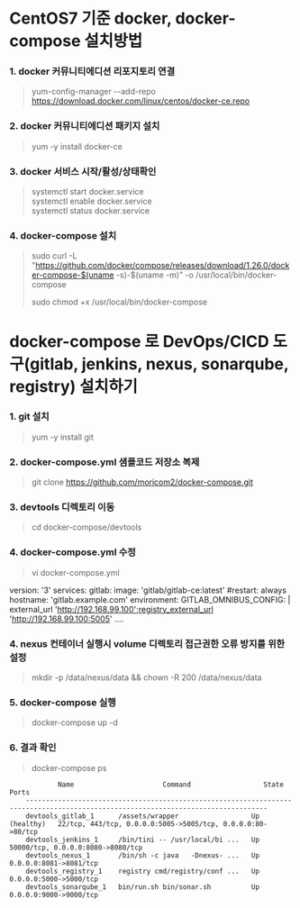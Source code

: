 # CentOS7 기준 docker, docker-compose 설치방법

### 1. docker 커뮤니티에디션  리포지토리 연결 
> yum-config-manager --add-repo https://download.docker.com/linux/centos/docker-ce.repo  

### 2. docker 커뮤니티에디션 패키지 설치 
> yum -y install docker-ce  

### 3. docker 서비스 시작/활성/상태확인 
> systemctl start docker.service  
> systemctl enable docker.service  
> systemctl status docker.service  

### 4. docker-compose 설치 
> sudo curl -L "https://github.com/docker/compose/releases/download/1.26.0/docker-compose-$(uname -s)-$(uname -m)" -o /usr/local/bin/docker-compose  
>
> sudo chmod +x /usr/local/bin/docker-compose  


# docker-compose 로 DevOps/CICD 도구(gitlab, jenkins, nexus, sonarqube, registry) 설치하기

### 1. git 설치
> yum -y install git  

### 2. docker-compose.yml 샘플코드 저장소 복제
> git clone https://github.com/moricom2/docker-compose.git  

### 3. devtools 디렉토리 이동
> cd docker-compose/devtools  

### 4. docker-compose.yml 수정
> vi docker-compose.yml
>>

version: '3'
services:
  gitlab:
    image: 'gitlab/gitlab-ce:latest'
    #restart: always
    hostname: 'gitlab.example.com'
    environment:
      GITLAB_OMNIBUS_CONFIG: |
        external_url 'http://192.168.99.100';registry_external_url 'http://192.168.99.100:5005'
        ....      

### 4. nexus 컨테이너 실행시 volume 디렉토리 접근권한 오류 방지를 위한 설정
> mkdir -p /data/nexus/data && chown -R 200 /data/nexus/data  

### 5. docker-compose 실행
> docker-compose up -d  

### 6. 결과 확인
> docker-compose ps  
>> 

                Name                      Command                  State                                  Ports
        ----------------------------------------------------------------------------------------------------------------------------------  
        devtools_gitlab_1      /assets/wrapper                  Up (healthy)   22/tcp, 443/tcp, 0.0.0.0:5005->5005/tcp, 0.0.0.0:80->80/tcp  
        devtools_jenkins_1     /bin/tini -- /usr/local/bi ...   Up             50000/tcp, 0.0.0.0:8080->8080/tcp  
        devtools_nexus_1       /bin/sh -c java   -Dnexus- ...   Up             0.0.0.0:8081->8081/tcp  
        devtools_registry_1    registry cmd/registry/conf ...   Up             0.0.0.0:5000->5000/tcp  
        devtools_sonarqube_1   bin/run.sh bin/sonar.sh          Up             0.0.0.0:9000->9000/tcp  
